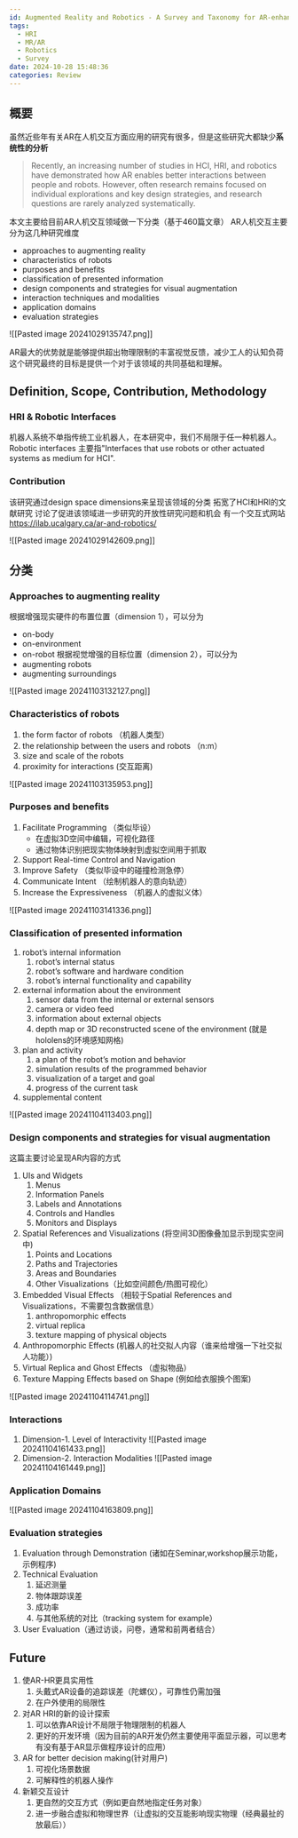 ```yaml
---
id: Augmented Reality and Robotics - A Survey and Taxonomy for AR-enhanced Human-Robot Interaction and Robotic Interfaces
tags:
  - HRI
  - MR/AR
  - Robotics
  - Survey
date: 2024-10-28 15:48:36
categories: Review
---
```

## 概要
虽然近些年有关AR在人机交互方面应用的研究有很多，但是这些研究大都缺少**系统性的分析**
> Recently, an increasing number of studies in HCI, HRI, and robotics have demonstrated how AR enables better interactions between people and robots. However, often research remains focused on individual explorations and key design strategies, and research questions are rarely analyzed systematically.

本文主要给目前AR人机交互领域做一下分类（基于460篇文章）
AR人机交互主要分为这几种研究维度
- approaches to augmenting reality
- characteristics of robots
- purposes and benefits
- classification of presented information
- design components and strategies for visual augmentation
- interaction techniques and modalities
- application domains
- evaluation strategies

![[Pasted image 20241029135747.png]]


AR最大的优势就是能够提供超出物理限制的丰富视觉反馈，减少工人的认知负荷
这个研究最终的目标是提供一个对于该领域的共同基础和理解。

## Definition, Scope, Contribution, Methodology

### HRI & Robotic Interfaces
机器人系统不单指传统工业机器人，在本研究中，我们不局限于任一种机器人。
Robotic interfaces 主要指"Interfaces that use robots or other actuated systems as medium for HCI".

### Contribution
该研究通过design space dimensions来呈现该领域的分类
拓宽了HCI和HRI的文献研究
讨论了促进该领域进一步研究的开放性研究问题和机会
有一个交互式网站 https://ilab.ucalgary.ca/ar-and-robotics/

![[Pasted image 20241029142609.png]]

## 分类

### Approaches to augmenting reality
根据增强现实硬件的布置位置（dimension 1），可以分为
- on-body
- on-environment
- on-robot
根据视觉增强的目标位置（dimension 2），可以分为
- augmenting robots
- augmenting surroundings

![[Pasted image 20241103132127.png]]


### Characteristics of robots
1) the form factor of robots （机器人类型）
2) the relationship between the users and robots （n:m）
3) size and scale of the robots
4) proximity for interactions (交互距离)

![[Pasted image 20241103135953.png]]

### Purposes and benefits
1) Facilitate Programming （类似毕设）
   - 在虚拟3D空间中编辑，可视化路径
   - 通过物体识别把现实物体映射到虚拟空间用于抓取
1) Support Real-time Control and Navigation
2) Improve Safety （类似毕设中的碰撞检测急停）
3) Communicate Intent （绘制机器人的意向轨迹）
4) Increase the Expressiveness （机器人的虚拟义体）

![[Pasted image 20241103141336.png]]


### Classification of presented information
1) robot’s internal information
	1) robot’s internal status
	2) robot’s software and hardware condition
	3) robot’s internal functionality and capability
2) external information about the environment
	1) sensor data from the internal or external sensors
	2) camera or video feed
	3) information about external objects
	4) depth map or 3D reconstructed scene of the environment (就是hololens的环境感知网格)
3) plan and activity
	1) a plan of the robot’s motion and behavior
	2) simulation results of the programmed behavior
	3) visualization of a target and goal
	4) progress of the current task
4) supplemental content

![[Pasted image 20241104113403.png]]

### Design components and strategies for visual augmentation
这篇主要讨论呈现AR内容的方式
1) UIs and Widgets
	1) Menus
	2) Information Panels
	3) Labels and Annotations
	4) Controls and Handles
	5) Monitors and Displays
2) Spatial References and Visualizations (将空间3D图像叠加显示到现实空间中)
	1) Points and Locations
	2) Paths and Trajectories
	3) Areas and Boundaries
	4) Other Visualizations（比如空间颜色/热图可视化）
3) Embedded Visual Effects （相较于Spatial References and Visualizations，不需要包含数据信息）
	1) anthropomorphic effects
	2) virtual replica
	3) texture mapping of physical objects
4) Anthropomorphic Effects (机器人的社交拟人内容（谁来给增强一下社交拟人功能）)
5) Virtual Replica and Ghost Effects （虚拟物品）
6) Texture Mapping Effects based on Shape (例如给衣服换个图案)

![[Pasted image 20241104114741.png]]

### Interactions
1) Dimension-1. Level of Interactivity
![[Pasted image 20241104161433.png]]
2) Dimension-2. Interaction Modalities
![[Pasted image 20241104161449.png]]

### Application Domains
![[Pasted image 20241104163809.png]]

### Evaluation strategies
1) Evaluation through Demonstration (诸如在Seminar,workshop展示功能，示例程序)
2) Technical Evaluation
	1) 延迟测量
	2) 物体跟踪误差
	3) 成功率
	4) 与其他系统的对比（tracking system for example）
3) User Evaluation（通过访谈，问卷，通常和前两者结合）

## Future
1) 使AR-HR更具实用性
	1) 头戴式AR设备的追踪误差（陀螺仪），可靠性仍需加强
	2) 在户外使用的局限性
2) 对AR HRI的新的设计探索
	1) 可以依靠AR设计不局限于物理限制的机器人
	2) 更好的开发环境（因为目前的AR开发仍然主要使用平面显示器，可以思考有没有基于AR显示做程序设计的应用）
3) AR for better decision making(针对用户)
	1) 可视化场景数据
	2) 可解释性的机器人操作
4) 新颖交互设计
	1) 更自然的交互方式（例如更自然地指定任务对象）
	2) 进一步融合虚拟和物理世界（让虚拟的交互能影响现实物理（经典最扯的放最后））

